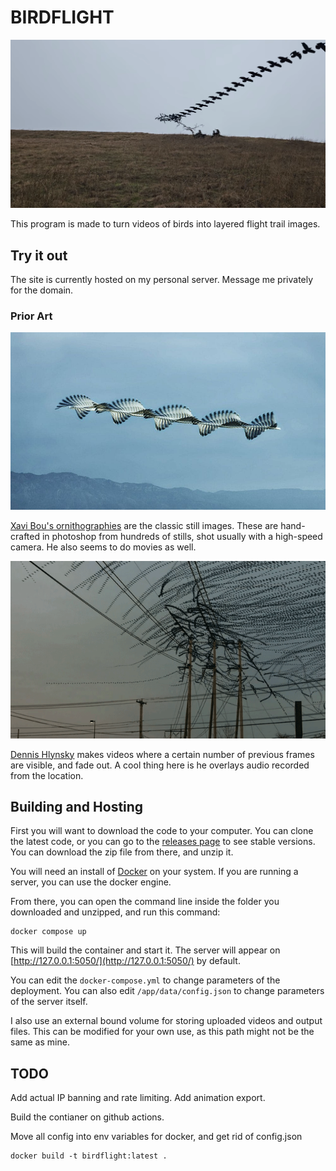 # BIRDFLIGHT

![](./docs/me_1.png)

This program is made to turn videos of birds into layered flight trail images.

## Try it out

The site is currently hosted on my personal server. Message me privately for the domain.

### Prior Art

![](./docs/XaviBou_12.jpg)

[Xavi Bou's ornithographies](https://xavibou.com/ornithographies/) are the classic still images. These are hand-crafted in photoshop from hundreds of stills, shot usually with a high-speed camera. He also seems to do movies as well.

![](./docs/dennis-1.gif)

[Dennis Hlynsky](https://www.thisiscolossal.com/2014/01/amazing-video-clips-visually-isolate-the-flight-paths-of-birds/) makes videos where a certain number of previous frames are visible, and fade out. A cool thing here is he overlays audio recorded from the location.


## Building and Hosting

First you will want to download the code to your computer. You can clone the latest code, or you can go to the [releases page](https://github.com/starmaid/birdflight/releases) to see stable versions. You can download the zip file from there, and unzip it.

You will need an install of [Docker](https://docs.docker.com/desktop/) on your system. If you are running a server, you can use the docker engine.

From there, you can open the command line inside the folder you downloaded and unzipped, and run this command:

```
docker compose up
```

This will build the container and start it. The server will appear on [http://127.0.0.1:5050/](http://127.0.0.1:5050/) by default.

You can edit the `docker-compose.yml` to change parameters of the deployment. You can also edit `/app/data/config.json` to change parameters of the server itself.

I also use an external bound volume for storing uploaded videos and output files. This can be modified for your own use, as this path might not be the same as mine.

## TODO

Add actual IP banning and rate limiting. Add animation export.

Build the contianer on github actions.

Move all config into env variables for docker, and get rid of config.json

```
docker build -t birdflight:latest .
```
